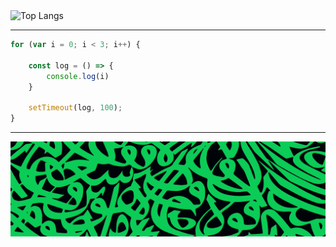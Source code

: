 <img src="https://github-readme-stats.vercel.app/api/top-langs/?username=alibakersartawi&layout=compact&langs_count=10&title_color=0CCD58&text_color=0CCD58&border_color=0CCD58&icon_color=0CCD58&bg_color=0C0C0C" alt="Top Langs"/>

---

```javascript
for (var i = 0; i < 3; i++) {
    
    const log = () => {
        console.log(i)
    }
    
    setTimeout(log, 100);
}
```

---

![wassup](./intertwined.jpg)

